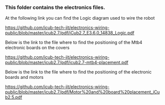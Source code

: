 ### This folder contains the electronics files. 
At the following link you can find the Logic diagram used to wire the robot

https://github.com/icub-tech-iit/electronics-wiring-public/blob/master/icub2.7/pdf/iCub2.7_E3.6.0_14838_Logic.pdf

Below is the link to the file where to find the positioning of the Mtb4 electronic boards on the covers

https://github.com/icub-tech-iit/electronics-wiring-public/blob/master/icub2.7/pdf/icub2.7-mtb4-placement.pdf

Below is the link to the file where to find the positioning of the electronic boards and motors

https://github.com/icub-tech-iit/electronics-wiring-public/blob/master/icub2.7/pdf/Motor%20and%20board%20placement_iCub2.5.pdf
